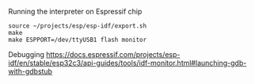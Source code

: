 
Running the interpreter on Espressif chip

	source ~/projects/esp/esp-idf/export.sh
	make
	make ESPPORT=/dev/ttyUSB1 flash monitor


Debugging 
	https://docs.espressif.com/projects/esp-idf/en/stable/esp32c3/api-guides/tools/idf-monitor.html#launching-gdb-with-gdbstub
